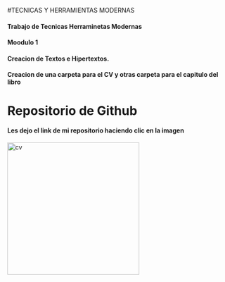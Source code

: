 #TECNICAS Y HERRAMIENTAS MODERNAS
#### Trabajo de Tecnicas Herraminetas Modernas <br>
#### Moodulo 1 <br>
#### Creacion de Textos e Hipertextos. <br>
#### Creacion de una carpeta para el CV y otras carpeta para el capitulo del libro


# Repositorio de Github
#### Les dejo el link de mi repositorio haciendo clic en la imagen

<a href= "https://github.com/sofialandi/sofialandi/blob/main/CV_sofia.pdf">
<img src= "![image](https://user-images.githubusercontent.com/82980738/122609300-274b2b00-d054-11eb-9992-c8171b03e2bb.png)" alt="cv" width="300px"
     
